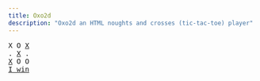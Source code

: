 ```yaml
---
title: Oxo2d 
description: "Oxo2d an HTML noughts and crosses (tic-tac-toe) player"
---
```


<pre class="oxo2d">
X O <u>X</u>
. <u>X</u> .
<u>X</u> O O
<a href="../">I win</a>
</pre>
